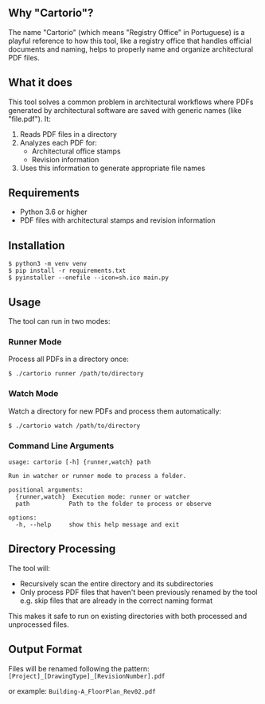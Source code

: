 
## Why "Cartorio"?

The name "Cartorio" (which means "Registry Office" in Portuguese) is a playful reference to how this tool, like a registry office that handles official documents and naming, helps to properly name and organize architectural PDF files.

## What it does

This tool solves a common problem in architectural workflows where PDFs generated by architectural software are saved with generic names (like "file.pdf"). It:
1. Reads PDF files in a directory
2. Analyzes each PDF for:
   - Architectural office stamps
   - Revision information
3. Uses this information to generate appropriate file names

## Requirements
- Python 3.6 or higher
- PDF files with architectural stamps and revision information

## Installation
```
$ python3 -m venv venv
$ pip install -r requirements.txt
$ pyinstaller --onefile --icon=sh.ico main.py
```

## Usage

The tool can run in two modes:

### Runner Mode
Process all PDFs in a directory once:
```
$ ./cartorio runner /path/to/directory
```

### Watch Mode
Watch a directory for new PDFs and process them automatically:
```
$ ./cartorio watch /path/to/directory
```

### Command Line Arguments
```
usage: cartorio [-h] {runner,watch} path

Run in watcher or runner mode to process a folder.

positional arguments:
  {runner,watch}  Execution mode: runner or watcher
  path           Path to the folder to process or observe

options:
  -h, --help     show this help message and exit
```

## Directory Processing

The tool will:
- Recursively scan the entire directory and its subdirectories
- Only process PDF files that haven't been previously renamed by the tool e.g. skip files that are already in the correct naming format

This makes it safe to run on existing directories with both processed and unprocessed files.

## Output Format

Files will be renamed following the pattern:
`[Project]_[DrawingType]_[RevisionNumber].pdf`

or example: `Building-A_FloorPlan_Rev02.pdf`


